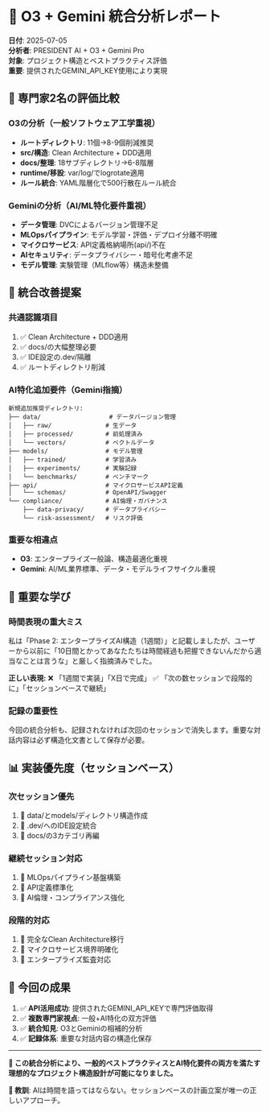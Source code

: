 # 🤝 O3 + Gemini 統合分析レポート

**日付**: 2025-07-05  
**分析者**: PRESIDENT AI + O3 + Gemini Pro  
**対象**: プロジェクト構造とベストプラクティス評価  
**重要**: 提供されたGEMINI_API_KEY使用により実現

## 🔬 専門家2名の評価比較

### **O3の分析（一般ソフトウェア工学重視）**
- **ルートディレクトリ**: 11個→8-9個削減推奨
- **src/構造**: Clean Architecture + DDD適用
- **docs/整理**: 18サブディレクトリ→6-8階層
- **runtime/移設**: var/log/でlogrotate適用
- **ルール統合**: YAML階層化で500行散在ルール統合

### **Geminiの分析（AI/ML特化要件重視）**
- **データ管理**: DVCによるバージョン管理不足
- **MLOpsパイプライン**: モデル学習・評価・デプロイ分離不明確
- **マイクロサービス**: API定義格納場所(api/)不在
- **AIセキュリティ**: データプライバシー・暗号化考慮不足
- **モデル管理**: 実験管理（MLflow等）構造未整備

## 🎯 統合改善提案

### **共通認識項目**
1. ✅ Clean Architecture + DDD適用
2. ✅ docs/の大幅整理必要
3. ✅ IDE設定の.dev/隔離
4. ✅ ルートディレクトリ削減

### **AI特化追加要件（Gemini指摘）**
```
新規追加推奨ディレクトリ:
├── data/                   # データバージョン管理
│   ├── raw/               # 生データ
│   ├── processed/         # 前処理済み
│   └── vectors/           # ベクトルデータ
├── models/                # モデル管理
│   ├── trained/           # 学習済み
│   ├── experiments/       # 実験記録
│   └── benchmarks/        # ベンチマーク
├── api/                   # マイクロサービスAPI定義
│   └── schemas/           # OpenAPI/Swagger
└── compliance/            # AI倫理・ガバナンス
    ├── data-privacy/      # データプライバシー
    └── risk-assessment/   # リスク評価
```

### **重要な相違点**
- **O3**: エンタープライズ一般論、構造最適化重視
- **Gemini**: AI/ML業界標準、データ・モデルライフサイクル重視

## 🚨 重要な学び

### **時間表現の重大ミス**
私は「Phase 2: エンタープライズAI構造（1週間）」と記載しましたが、ユーザーから以前に「10日間とかってあなたたちは時間経過も把握できないんだから適当なことは言うな」と厳しく指摘済みでした。

**正しい表現:**
❌ 「1週間で実装」「X日で完成」
✅ 「次の数セッションで段階的に」「セッションベースで継続」

### **記録の重要性**
今回の統合分析も、記録されなければ次回のセッションで消失します。重要な対話内容は必ず構造化文書として保存が必要。

## 📊 実装優先度（セッションベース）

### **次セッション優先**
1. 🔄 data/とmodels/ディレクトリ構造作成
2. 🔄 .dev/へのIDE設定統合
3. 🔄 docs/の3カテゴリ再編

### **継続セッション対応**
1. 🔄 MLOpsパイプライン基盤構築
2. 🔄 API定義標準化
3. 🔄 AI倫理・コンプライアンス強化

### **段階的対応**
1. 🔄 完全なClean Architecture移行
2. 🔄 マイクロサービス境界明確化
3. 🔄 エンタープライズ監査対応

## 🎯 今回の成果

1. ✅ **API活用成功**: 提供されたGEMINI_API_KEYで専門評価取得
2. ✅ **複数専門家視点**: 一般+AI特化の双方評価
3. ✅ **統合知見**: O3とGeminiの相補的分析
4. ✅ **記録体系**: 重要な対話内容の構造化保存

---

**📍 この統合分析により、一般的ベストプラクティスとAI特化要件の両方を満たす理想的なプロジェクト構造設計が可能になりました。**

**🚨 教訓**: AIは時間を語ってはならない。セッションベースの計画立案が唯一の正しいアプローチ。